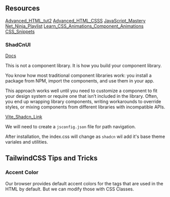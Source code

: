 ## **Resources**
[Advanced_HTML_tut2](https://www.youtube.com/watch?v=GE2qnXC8UMg)
[Advanced_HTML_CSSS](https://www.youtube.com/watch?v=XhqEuyWjbdo)
[JavaScript_Mastery](https://www.youtube.com/watch?v=6biMWgD6_JY)
[Net_Ninja_Playlist](https://www.youtube.com/playlist?list=PL4cUxeGkcC9gpXORlEHjc5bgnIi5HEGhw)
[Learn_CSS_Animations_Component_Animations](https://www.youtube.com/@coding2go/playlists)
[CSS_Snippets](https://www.youtube.com/@CSSnippets/videos)

### **ShadCnUI**

[Docs](https://ui.shadcn.com/docs)

This is not a component library. It is how you build your component library.

You know how most traditional component libraries work: you install a package from NPM, import the components, and use them in your app.

This approach works well until you need to customize a component to fit your design system or require one that isn’t included in the library. Often, you end up wrapping library components, writing workarounds to override styles, or mixing components from different libraries with incompatible APIs.

[Vite_Shadcn_Link](https://ui.shadcn.com/docs/installation/vite)

We will need to create a `jsconfig.json` file for path navigation.

After installation, the index.css will change as `shadcn` wil add it's base theme variales and utilities.

## **TailwindCSS Tips and Tricks**

### **Accent Color**

Our browser provides default accent colors for the tags that are used in the HTML by default. But we can modify those with CSS Classes.
